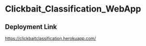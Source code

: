 # Clickbait_Classification_WebApp

## Deployment Link
https://clickbaitclassification.herokuapp.com/

